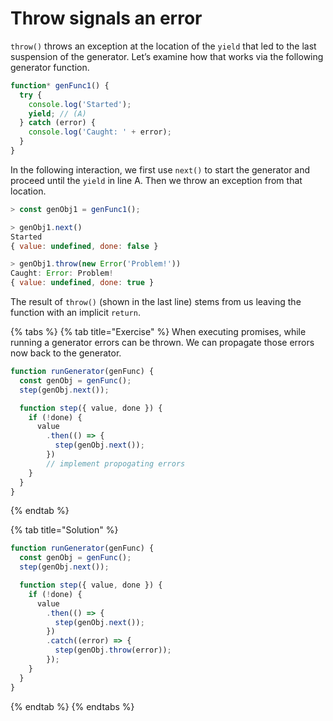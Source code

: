 # Throw signals an error

`throw()` throws an exception at the location of the `yield` that led to the last suspension of the generator. Let’s examine how that works via the following generator function.

```javascript
function* genFunc1() {
  try {
    console.log('Started');
    yield; // (A)
  } catch (error) {
    console.log('Caught: ' + error);
  }
}
```

In the following interaction, we first use `next()` to start the generator and proceed until the `yield` in line A. Then we throw an exception from that location.

```javascript
> const genObj1 = genFunc1();

> genObj1.next()
Started
{ value: undefined, done: false }

> genObj1.throw(new Error('Problem!'))
Caught: Error: Problem!
{ value: undefined, done: true }
```

The result of `throw()` \(shown in the last line\) stems from us leaving the function with an implicit `return`.

{% tabs %}
{% tab title="Exercise" %}
When executing promises, while running a generator errors can be thrown. We can propagate those errors now back to the generator. 

```javascript
function runGenerator(genFunc) {
  const genObj = genFunc();
  step(genObj.next());

  function step({ value, done }) {
    if (!done) {
      value
        .then(() => {
          step(genObj.next());
        })
        // implement propogating errors
    }
  }
}

```
{% endtab %}

{% tab title="Solution" %}
```javascript
function runGenerator(genFunc) {
  const genObj = genFunc();
  step(genObj.next());

  function step({ value, done }) {
    if (!done) {
      value
        .then(() => {
          step(genObj.next());
        })
        .catch((error) => {
          step(genObj.throw(error));
        });
    }
  }
}

```
{% endtab %}
{% endtabs %}



